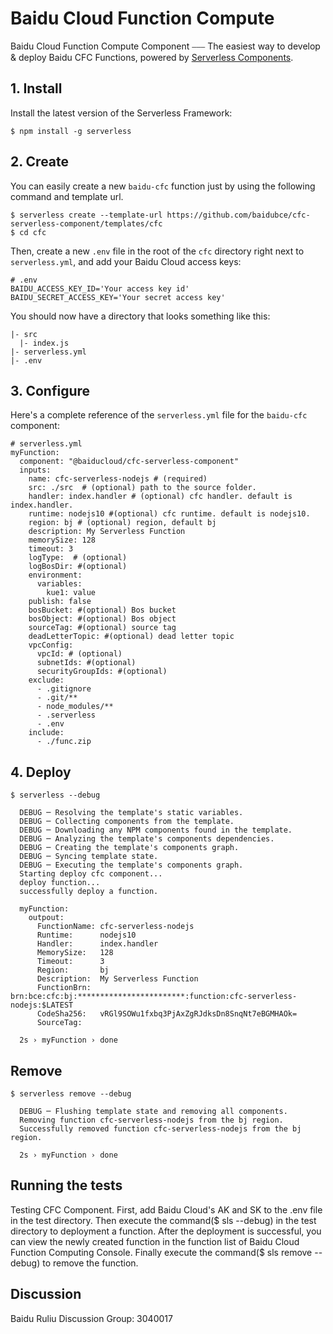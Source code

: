 # Baidu Cloud Function Compute

Baidu Cloud Function Compute Component ⎯⎯⎯ The easiest way to develop & deploy Baidu CFC Functions, powered by [Serverless Components](https://github.com/serverless/components).


## 1. Install

Install the latest version of the Serverless Framework:

```
$ npm install -g serverless
```

## 2. Create

You can easily create a new `baidu-cfc` function just by using the following command and template url.
```
$ serverless create --template-url https://github.com/baidubce/cfc-serverless-component/templates/cfc
$ cd cfc
```
Then, create a new `.env` file in the root of the `cfc` directory right next to `serverless.yml`, and add your Baidu Cloud access keys:

```
# .env
BAIDU_ACCESS_KEY_ID='Your access key id'
BAIDU_SECRET_ACCESS_KEY='Your secret access key'
```

You should now have a directory that looks something like this:

```
|- src
  |- index.js
|- serverless.yml
|- .env
```

## 3. Configure

Here's a complete reference of the `serverless.yml` file for the `baidu-cfc` component:

```
# serverless.yml
myFunction:
  component: "@baiducloud/cfc-serverless-component"
  inputs:
    name: cfc-serverless-nodejs # (required)
    src: ./src  # (optional) path to the source folder.
    handler: index.handler # (optional) cfc handler. default is index.handler.
    runtime: nodejs10 #(optional) cfc runtime. default is nodejs10.
    region: bj # (optional) region, default bj
    description: My Serverless Function
    memorySize: 128
    timeout: 3
    logType:  # (optional)
    logBosDir: #(optional)
    environment:
      variables:
        kue1: value
    publish: false
    bosBucket: #(optional) Bos bucket
    bosObject: #(optional) Bos object
    sourceTag: #(optional) source tag
    deadLetterTopic: #(optional) dead letter topic
    vpcConfig:
      vpcId: # (optional)
      subnetIds: #(optional)
      securityGroupIds: #(optional)
    exclude:
      - .gitignore
      - .git/**
      - node_modules/**
      - .serverless
      - .env
    include:
      - ./func.zip
```

## 4. Deploy

```
$ serverless --debug

  DEBUG ─ Resolving the template's static variables.
  DEBUG ─ Collecting components from the template.
  DEBUG ─ Downloading any NPM components found in the template.
  DEBUG ─ Analyzing the template's components dependencies.
  DEBUG ─ Creating the template's components graph.
  DEBUG ─ Syncing template state.
  DEBUG ─ Executing the template's components graph.
  Starting deploy cfc component...
  deploy function...
  successfully deploy a function.

  myFunction:
    outpout:
      FunctionName: cfc-serverless-nodejs
      Runtime:      nodejs10
      Handler:      index.handler
      MemorySize:   128
      Timeout:      3
      Region:       bj
      Description:  My Serverless Function
      FunctionBrn:  brn:bce:cfc:bj:************************:function:cfc-serverless-nodejs:$LATEST
      CodeSha256:   vRGl9SOWu1fxbq3PjAxZgRJdksDn8SnqNt7eBGMHAOk=
      SourceTag:

  2s › myFunction › done
```

## Remove

```
$ serverless remove --debug

  DEBUG ─ Flushing template state and removing all components.
  Removing function cfc-serverless-nodejs from the bj region.
  Successfully removed function cfc-serverless-nodejs from the bj region.

  2s › myFunction › done
```

## Running the tests

Testing CFC Component. First, add Baidu Cloud's AK and SK to the .env file in the test directory. Then execute the command($ sls --debug) in the test directory to deployment a function. After the deployment is successful, you can view the newly created function in the function list of Baidu Cloud Function Computing Console. Finally execute the command($ sls remove --debug) to remove the function.

## Discussion

Baidu Ruliu Discussion Group: 3040017
